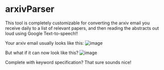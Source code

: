 # arxivParser
This tool is completely customizable for converting the arxiv email you receive daily to a list of relevant papers, and then reading the abstracts out loud using Google Text-to-speech!!

Your arxiv email usually looks like this:
![image](https://github.com/siyan-sylvia-li/arxivParser/assets/32021903/db75e295-1270-434e-8df6-000175668a1c)

But what if it can now look like this?
![image](https://github.com/siyan-sylvia-li/arxivParser/assets/32021903/eb748bc1-609d-46eb-a7d8-52b40682352c)

Complete with keyword specification? That sure sounds nice!


